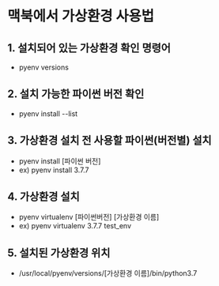 # 맥북에서 가상환경 사용법

## 1. 설치되어 있는 가상환경 확인 명령어
* pyenv versions
## 2. 설치 가능한 파이썬 버전 확인
* pyenv install --list
## 3. 가상환경 설치 전 사용할 파이썬(버전별) 설치
* pyenv install [파이썬 버전]
* ex) pyenv install 3.7.7
## 4. 가상환경 설치
* pyenv virtualenv [파이썬버전] [가상환경 이름]
* ex) pyenv virtualenv 3.7.7 test_env
## 5. 설치된 가상환경 위치
* /usr/local/pyenv/versions/[가상환경 이름]/bin/python3.7
